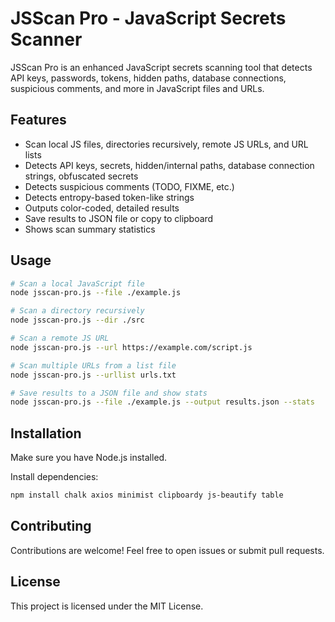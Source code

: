 # JSScan Pro - JavaScript Secrets Scanner

JSScan Pro is an enhanced JavaScript secrets scanning tool that detects API keys, passwords, tokens, hidden paths, database connections, suspicious comments, and more in JavaScript files and URLs.

## Features

- Scan local JS files, directories recursively, remote JS URLs, and URL lists
- Detects API keys, secrets, hidden/internal paths, database connection strings, obfuscated secrets
- Detects suspicious comments (TODO, FIXME, etc.)
- Detects entropy-based token-like strings
- Outputs color-coded, detailed results
- Save results to JSON file or copy to clipboard
- Shows scan summary statistics

## Usage

```bash
# Scan a local JavaScript file
node jsscan-pro.js --file ./example.js

# Scan a directory recursively
node jsscan-pro.js --dir ./src

# Scan a remote JS URL
node jsscan-pro.js --url https://example.com/script.js

# Scan multiple URLs from a list file
node jsscan-pro.js --urllist urls.txt

# Save results to a JSON file and show stats
node jsscan-pro.js --file ./example.js --output results.json --stats
```

## Installation

Make sure you have Node.js installed.

Install dependencies:

```bash
npm install chalk axios minimist clipboardy js-beautify table
```

## Contributing

Contributions are welcome! Feel free to open issues or submit pull requests.

## License

This project is licensed under the MIT License.
